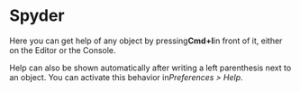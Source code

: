 # Spyder

Here you can get help of any object by pressing**Cmd+I**in front of it, either on the Editor or the Console.

Help can also be shown automatically after writing a left parenthesis next to an object. You can activate this behavior in*Preferences > Help*.
